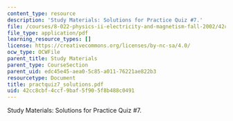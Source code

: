 ```yaml
---
content_type: resource
description: 'Study Materials: Solutions for Practice Quiz #7.'
file: /courses/8-022-physics-ii-electricity-and-magnetism-fall-2002/42cc8cbf4ccf9baf5f905f8b488c0491_practquiz7_solutions.pdf
file_type: application/pdf
learning_resource_types: []
license: https://creativecommons.org/licenses/by-nc-sa/4.0/
ocw_type: OCWFile
parent_title: Study Materials
parent_type: CourseSection
parent_uid: edc45e45-aea0-5c85-a011-76221ae822b3
resourcetype: Document
title: practquiz7_solutions.pdf
uid: 42cc8cbf-4ccf-9baf-5f90-5f8b488c0491
---
```

Study Materials: Solutions for Practice Quiz #7.